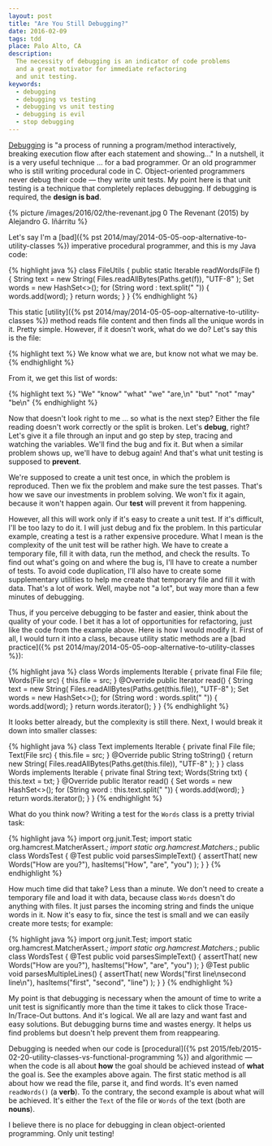 ```yaml
---
layout: post
title: "Are You Still Debugging?"
date: 2016-02-09
tags: tdd
place: Palo Alto, CA
description:
  The necessity of debugging is an indicator of code problems
  and a great motivator for immediate refactoring
  and unit testing.
keywords:
  - debugging
  - debugging vs testing
  - debugging vs unit testing
  - debugging is evil
  - stop debugging
---
```


[Debugging](https://en.wikipedia.org/wiki/Debugging)
is "a process of running a program/method interactively,
breaking execution flow after each statement and showing..." In a nutshell, it is
a very useful technique ... for a bad programmer. Or an old programmer
who is still writing procedural code in C. Object-oriented programmers
never debug their code &mdash; they write unit tests. My point here
is that unit testing is a technique that completely replaces debugging.
If debugging is required, the **design is bad**.

<!--more-->

{% picture /images/2016/02/the-revenant.jpg 0 The Revenant (2015) by Alejandro G. Iñárritu %}

Let's say I'm a [bad]({% pst 2014/may/2014-05-05-oop-alternative-to-utility-classes %})
imperative procedural programmer, and this is my Java code:

{% highlight java %}
class FileUtils {
  public static Iterable<String> readWords(File f) {
    String text = new String(
      Files.readAllBytes(Paths.get(f)),
      "UTF-8"
    );
    Set<String> words = new HashSet<>();
    for (String word : text.split(" ")) {
      words.add(word);
    }
    return words;
  }
}
{% endhighlight %}

This static [utility]({% pst 2014/may/2014-05-05-oop-alternative-to-utility-classes %})
method reads file content and then
finds all the unique words in it. Pretty simple. However, if
it doesn't work, what do we do? Let's say this is the file:

{% highlight text %}
We know what we are,
but know not what we may be.
{% endhighlight %}

From it, we get this list of words:

{% highlight text %}
"We"
"know"
"what"
"we"
"are,\n"
"but"
"not"
"may"
"be\n"
{% endhighlight %}

Now that doesn't look right to me ... so what is the next step? Either the file
reading doesn't work correctly or the split is broken. Let's **debug**, right?
Let's give it a file through an input and go step by step, tracing and watching
the variables. We'll find the bug and fix it. But when a similar
problem shows up, we'll have to debug again! And that's what unit testing
is supposed to **prevent**.

We're supposed to create a unit test once, in which the problem is reproduced.
Then we fix the problem and make sure the test passes. That's how we save
our investments in problem solving. We won't fix it again, because it won't
happen again. Our **test** will prevent it from happening.

However, all this will work only if it's easy to create a unit test. If it's
difficult, I'll be too lazy to do it. I will just debug and fix the problem.
In this particular example, creating a test is a rather expensive procedure.
What I mean is the complexity of the unit test will be rather high. We have to
create a temporary file, fill it with data, run the method, and check the results.
To find out what's going on and where the bug is, I'll have to create a number
of tests. To avoid code duplication, I'll also have to create some supplementary
utilities to help me create that temporary file and fill it with data.
That's a lot of work. Well, maybe not "a lot", but way more than a few minutes
of debugging.

Thus, if you perceive debugging to be faster and easier, think about the quality
of your code. I bet it has a lot of opportunities for refactoring, just like
the code from the example above. Here is how I would modify it. First of all,
I would turn it into a class, because utility static methods are a
[bad practice]({% pst 2014/may/2014-05-05-oop-alternative-to-utility-classes %}):

{% highlight java %}
class Words implements Iterable<String> {
  private final File file;
  Words(File src) {
    this.file = src;
  }
  @Override
  public Iterator<String> read() {
    String text = new String(
      Files.readAllBytes(Paths.get(this.file)),
      "UTF-8"
    );
    Set<String> words = new HashSet<>();
    for (String word : words.split(" ")) {
      words.add(word);
    }
    return words.iterator();
  }
}
{% endhighlight %}

It looks better already, but the complexity is still there. Next, I would
break it down into smaller classes:

{% highlight java %}
class Text implements Iterable {
  private final File file;
  Text(File src) {
    this.file = src;
  }
  @Override
  public String toString() {
    return new String(
      Files.readAllBytes(Paths.get(this.file)),
      "UTF-8"
    );
  }
}
class Words implements Iterable {
  private final String text;
  Words(String txt) {
    this.text = txt;
  }
  @Override
  public Iterator<String> read() {
    Set<String> words = new HashSet<>();
    for (String word : this.text.split(" ")) {
      words.add(word);
    }
    return words.iterator();
  }
}
{% endhighlight %}

What do you think now? Writing a test for the `Words` class is a pretty
trivial task:

{% highlight java %}
import org.junit.Test;
import static org.hamcrest.MatcherAssert.*;
import static org.hamcrest.Matchers.*;
public class WordsTest {
  @Test
  public void parsesSimpleText() {
    assertThat(
      new Words("How are you?"),
      hasItems("How", "are", "you")
    );
  }
}
{% endhighlight %}

How much time did that take? Less than a minute. We don't need to create
a temporary file and load it with data, because class `Words` doesn't do
anything with files. It just parses the incoming string and finds the unique
words in it. Now it's easy to fix, since the test is small and we can
easily create more tests; for example:

{% highlight java %}
import org.junit.Test;
import static org.hamcrest.MatcherAssert.*;
import static org.hamcrest.Matchers.*;
public class WordsTest {
  @Test
  public void parsesSimpleText() {
    assertThat(
      new Words("How are you?"),
      hasItems("How", "are", "you")
    );
  }
  @Test
  public void parsesMultipleLines() {
    assertThat(
      new Words("first line\nsecond line\n"),
      hasItems("first", "second", "line")
    );
  }
}
{% endhighlight %}

My point is that debugging is necessary when the amount of time
to write a unit test is significantly more than the time it takes to click
those Trace-In/Trace-Out buttons. And it's logical. We all are lazy and
want fast and easy solutions. But debugging burns time and wastes
energy. It helps us find problems but doesn't help prevent
them from reappearing.

Debugging is needed when our code is
[procedural]({% pst 2015/feb/2015-02-20-utility-classes-vs-functional-programming %})
and algorithmic &mdash; when the code is all
about **how** the goal should be achieved instead of **what** the goal is.
See the examples above again. The first static method is all about
how we read the file, parse it, and find words. It's even named `readWords()` (a **verb**).
To the contrary, the second example is about what will be achieved. It's either
the `Text` of the file or `Words` of the text (both are **nouns**).

I believe there is no place for debugging in clean object-oriented
programming. Only unit testing!
